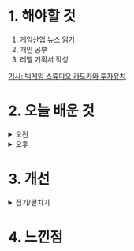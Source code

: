 
# 1. 해야할 것

1. 게임산업 뉴스 읽기 
2. 개인 공부  
3. 레벨 기획서 작성

[기사: 빅게임 스튜디오 카도카와 투자유치](https://www.gamemeca.com/view.php?gid=1748804)

# 2. 오늘 배운 것

<details>
<summary>오전</summary>

## 오늘의 뉴스
![image](https://github.com/JM94Ent/TIL-WIL/assets/143363550/b030f1e4-7e91-4a11-9ea6-9dd900bcb87d)

국내 게임사인 빅게임 스튜디오가 프롬소프트 모회사인 카도카와의 투자 유치에 성공했다.\
게임 잘 만들어서 퍼블리싱으로 유명한 카도카와라면 기대하는 신규 IP의 성공도 좋은 영향을 줄 것 같다.

개인적으로는 만화나 웹 기반 IP의 게임들은 너무 게임성이 부족하다고 느꼈는데 지금은 '7개의 대죄'같은 게임도 잘 나와서 이제는 IP기반 게임도 어느정도 궤도에 올라오는가? 라는 생각을 하고 있다.\
브레이커스는 신규 IP인데 아직 광고로 접하지 못한 걸 보면 출시는 멀어보이지만 투자를 받을 정도면 기본은 하지않을까 기대중이다.

</details>


<details>
<summary>오후</summary>


</details>




# 3. 개선


<details>
<summary>접기/펼치기</summary>


</details>



# 4. 느낀점


